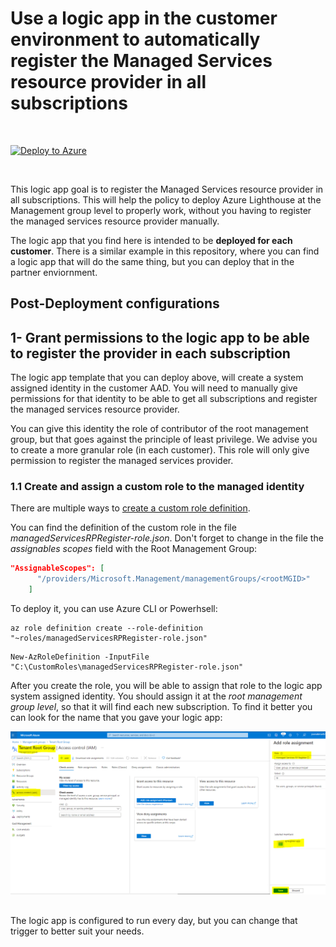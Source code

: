 # Use a logic app in the customer environment to automatically register the Managed Services resource provider in all subscriptions

<br/>

[![Deploy to Azure](https://aka.ms/deploytoazurebutton)](https://portal.azure.com/#create/Microsoft.Template/uri/https%3A%2F%2Fraw.githubusercontent.com%2Fjoanabmartins%2FAzure-Lighthouse-samples%2Fmaster%2Ftemplates%2Fregister-managed-services-rp%2Fazuredeploy.json)

 <br/>

This logic app goal is to register the Managed Services resource provider in all subscriptions. This will help the policy to deploy Azure Lighthouse at the Management group level to properly work, without you having to register the managed services resource provider manually. 

The logic app that you find here is intended to be **deployed for each customer**. There is a similar example in this repository, where you can find a logic app that will do the same thing, but you can deploy that in the partner enviornment.

## **Post-Deployment configurations**
## 1- Grant permissions to the logic app to be able to register the provider in each subscription
The logic app template that you can deploy above, will create a system assigned identity in the customer AAD. You will need to manually give permissions for that identity to be able to get all subscriptions and register the managed services resource provider.

You can give this identity the role of contributor of the root management group, but that goes against the principle of least privilege. We advise you to create a more granular role (in each customer). This role will only give permission to register the managed services provider. 

### **1.1 Create and assign a custom role to the managed identity**
There are multiple ways to [create a custom role definition](https://docs.microsoft.com/en-us/azure/role-based-access-control/custom-roles).

You can find the definition of the custom role in the file *managedServicesRPRegister-role.json*. Don't forget to change in the file the *assignables scopes* field with the Root Management Group:
```json
"AssignableScopes": [
      "/providers/Microsoft.Management/managementGroups/<rootMGID>"
    ]
```     
To deploy it, you can use Azure CLI or Powerhsell:
```azurecli
az role definition create --role-definition "~roles/managedServicesRPRegister-role.json"
``` 
```azurepowershell
New-AzRoleDefinition -InputFile "C:\CustomRoles\managedServicesRPRegister-role.json"
```

After you create the role, you will be able to assign that role to the logic app system assigned identity. You should assign it at the *root management group level*, so that it will find each new subscription. To find it better you can look for the name that you gave your logic app:
<p align="left">
  <img src="./media/roleassignment.png" >
</p>

## 

The logic app is configured to run every day, but you can change that trigger to better suit your needs.

